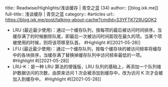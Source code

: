 title:: Readwise/Highlights/浅谈缓存 | 青空之蓝 (34)
author:: [[blog.ixk.me]]
full-title:: 浅谈缓存 | 青空之蓝
category:: #articles
url:: https://blog.ixk.me/post/talking-about-cache?cmdid=S3YFTK729UQOK2

- LRU (最近最少使用)：通过一个缓存队列，按每项的最后被访问时间排序。当缓存满了的时候删除队尾，即最后一次被访问时间距现在最久的项。当某个项被使用的时候，则将该项移至队首。 #Highlight #[[2021-05-28]]
- LFU (最近最少使用)：通过一个缓存队列，按每个缓存块的被访问频率将缓存中的各块排序，当缓存满了替换掉缓存队列中访问频率最低的一项。 #Highlight #[[2021-05-28]]
- LRU-K：是一种 LRU 算法的增强版，LRU 队列的基础上，再添加一个队列维护数据访问的次数，由原来访问 1 次会被添加到缓存中，改为访问 K 次才会被加入到缓存中。 #Highlight #[[2021-05-28]]